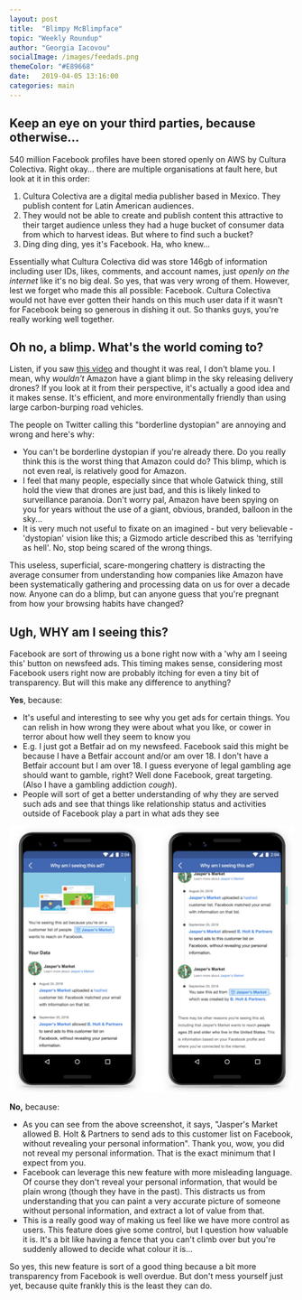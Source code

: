 ```yaml
---
layout: post
title:  "Blimpy McBlimpface"
topic: "Weekly Roundup"
author: "Georgia Iacovou"
socialImage: /images/feedads.png
themeColor: "#E89668"
date:   2019-04-05 13:16:00
categories: main
---
```


## Keep an eye on your third parties, because otherwise...

540 million Facebook profiles have been stored openly on AWS by Cultura Colectiva. Right okay... there are multiple organisations at fault here, but look at it in this order:

1. Cultura Colectiva are a digital media publisher based in Mexico. They publish content for Latin American audiences. 
2. They would not be able to create and publish content this attractive to their target audience unless they had a huge bucket of consumer data from which to harvest ideas. But where to find such a bucket?
3. Ding ding ding, yes it's Facebook. Ha, who knew...

Essentially what Cultura Colectiva did was store 146gb of information including user IDs, likes, comments, and account names, just *openly on the internet* like it's no big deal. So yes, that was very wrong of them. However, lest we forget who made this all possible: Facebook. Cultura Colectiva would not have ever gotten their hands on this much user data if it wasn't for Facebook being so generous in dishing it out. So thanks guys, you're really working well together.

## Oh no, a blimp. What's the world coming to?

Listen, if you saw [this video](https://www.youtube.com/watch?v=g-jzBzPyOZg) and thought it was real, I don't blame you. I mean, why *wouldn't* Amazon have a giant blimp in the sky releasing delivery drones? If you look at it from their perspective, it's actually a good idea and it makes sense. It's efficient, and more environmentally friendly than using large carbon-burping road vehicles.

The people on Twitter calling this "borderline dystopian" are annoying and wrong and here's why:

- You can't be borderline dystopian if you're already there. Do you really think this is the worst thing that Amazon could do? This blimp, which is not even real, is relatively good for Amazon.
- I feel that many people, especially since that whole Gatwick thing, still hold the view that drones are just bad, and this is likely linked to surveillance paranoia. Don't worry pal, Amazon have been spying on you for years without the use of a giant, obvious, branded, balloon in the sky...
- It is very much not useful to fixate on an imagined - but very believable - 'dystopian' vision like this; a Gizmodo article described this as 'terrifying as hell'. No, stop being scared of the wrong things.

This useless, superficial, scare-mongering chattery is distracting the average consumer from understanding how companies like Amazon have been systematically gathering and processing data on us for over a decade now. Anyone can do a blimp, but can anyone guess that you're pregnant from how your browsing habits have changed?

## Ugh, WHY am I seeing this?

Facebook are sort of throwing us a bone right now with a 'why am I seeing this' button on newsfeed ads. This timing makes sense, considering most Facebook users right now are probably itching for even a tiny bit of transparency. But will this make any difference to anything?

**Yes**, because:

- It's useful and interesting to see why you get ads for certain things. You can relish in how wrong they were about what you like, or cower in terror about how well they seem to know you
- E.g. I just got a Betfair ad on my newsfeed. Facebook said this might be because I have a Betfair account and/or am over 18. I don't have a Betfair account but I am over 18. I guess everyone of legal gambling age should want to gamble, right? Well done Facebook, great targeting. (Also I have a gambling addiction *cough*).
- People will sort of get a better understanding of why they are served such ads and see that things like relationship status and activities outside of Facebook play a part in what ads they see

![](/images/feedads.png)

**No,** because:

- As you can see from the above screenshot, it says, "Jasper's Market allowed B. Holt & Partners to send ads to this customer list on Facebook, without revealing your personal information". Thank you, wow, you did not reveal my personal information. That is the exact minimum that I expect from you.
- Facebook can leverage this new feature with more misleading language. Of course they don't reveal your personal information, that would be plain wrong (though they have in the past). This distracts us from understanding that you can paint a very accurate picture of someone without personal information, and extract a lot of value from that.
- This is a really good way of making us feel like we have more control as users. This feature does give some control, but I question how valuable it is. It's a bit like having a fence that you can't climb over but you're suddenly allowed to decide what colour it is...

So yes, this new feature is sort of a good thing because a bit more transparency from Facebook is well overdue. But don't mess yourself just yet, because quite frankly this is the least they can do.
